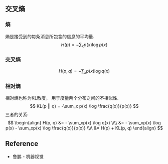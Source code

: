 ## 交叉熵
### 熵
熵是接受到的每条消息所包含的信息的平均量.
$$
H(p) = - \sum_xp(x) \log p(x)
$$
### 交叉熵
$$
H(p, q) = -\sum_xp(x) \log q(x)
$$
### 相对熵
相对熵也称为KL散度， 用于度量两个分布之间的不相似性.
$$
KL(p || q) = -\sum_x p(x) \log \frac{q(x)}{p(x)}
$$
三者的关系:
$$
\begin{align}
H(p, q) &= - \sum_xp(x) \log q(x) \\\\
&= - \sum_xp(x) \log p(x) - \sum_xp(x) \log \frac{q(x)}{p(x)} \\\\
&= H(p) + KL(p, q)
\end{align}
$$



## Reference
* 鲁鹏 - 机器视觉
